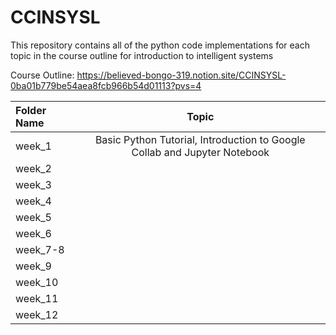 # **CCINSYSL**

This repository contains all of the python code implementations for each topic in the course outline for introduction to intelligent systems

Course Outline: https://believed-bongo-319.notion.site/CCINSYSL-0ba01b779be54aea8fcb966b54d01113?pvs=4

| Folder Name | Topic |
| :---         |     :---:      |       
| week_1   | Basic Python Tutorial, Introduction to Google Collab and Jupyter Notebook |
| week_2   | |
| week_3   | |
| week_4   |  |
| week_5  | |
| week_6   |   |
| week_7-8   | |
| week_9   | |
| week_10   |  |
| week_11   |  |
| week_12   |  |

